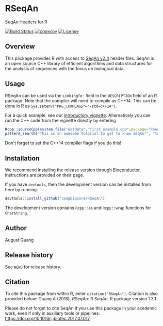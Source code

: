 # RSeqAn
SeqAn Headers for R

[![Build Status](https://travis-ci.org/compbiocore/RSeqAn.svg?branch=master)](https://travis-ci.org/compbiocore/RSeqAn) [![codecov](https://codecov.io/gh/compbiocore/RSeqAn/branch/master/graph/badge.svg)](https://codecov.io/gh/compbiocore/RSeqAn) [![License](https://img.shields.io/badge/License-BSD%203--Clause-blue.svg)](https://opensource.org/licenses/BSD-3-Clause)

## Overview

This package provides R with access to [SeqAn v2.4](http://www.seqan.de/) header files. SeqAn is an open source C++ library of efficient algorithms and data structures for the analysis of sequences with the focus on biological data.

## Usage

RSeqAn can be used via the `LinkingTo:` field in the `DESCRIPTION` field of an R package. Note that the compiler will need to compile as C++14. This can be done in R as `Sys.setenv("PKG_CXXFLAGS"="-std=c++14")`.

For a quick example, see our [introductory vignette](https://compbiocore.github.io/RSeqAn/first_example/). Alternatively you can run the C++ code from the vignette directly by entering

```r
Rcpp::sourceCpp(system.file("extdata","first_example.cpp",package="RSeqAn"))
pattern_search("This is an awesome tutorial to get to know SeqAn!", "tutorial")
```

Don't forget to set the C++14 compiler flags if you do this!

## Installation

We recommend installing the release version [through Bioconductor](https://bioconductor.org/packages/release/bioc/html/RSeqAn.html). Instructions are provided on their page.

If you have `devtools`, then the development version can be installed from here by running:
```r
devtools::install_github("compbiocore/RSeqAn")
```
The development version contains `Rcpp::as` and `Rcpp::wrap` functions for `CharString`.

## Author

August Guang

## Release history

See [`NEWS`](/inst/NEWS) for release history.

## Citation

To cite this package from within R, enter `citation("RSeqAn")`. Citation is also provided below:
	Guang A (2018). *RSeqAn: R SeqAn.* R package version 1.3.1.

Please do not forget to cite SeqAn if you use this package in your acedemic work, even if only in auxiliary tools or pipelines: https://doi.org/10.1016/j.jbiotec.2017.07.017
